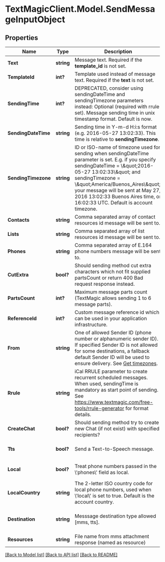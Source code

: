 # TextMagicClient.Model.SendMessageInputObject
## Properties

Name | Type | Description | Notes
------------ | ------------- | ------------- | -------------
**Text** | **string** | Message text. Required if the **template_id** is not set. | [optional] 
**TemplateId** | **int?** | Template used instead of message text. Required if the **text** is not set. | [optional] 
**SendingTime** | **int?** | DEPRECATED, consider using sendingDateTime and sendingTimezone parameters instead: Optional (required with rrule set). Message sending time in unix timestamp format. Default is now. | [optional] 
**SendingDateTime** | **string** | Sending time in Y-m-d H:i:s format (e.g. 2016-05-27 13:02:33). This time is relative to **sendingTimezone**. | [optional] 
**SendingTimezone** | **string** | ID or ISO-name of timezone used for sending when sendingDateTime parameter is set. E.g. if you specify sendingDateTime &#x3D; \\\&quot;2016-05-27 13:02:33\\\&quot; and sendingTimezone &#x3D; \\\&quot;America/Buenos_Aires\\\&quot;, your message will be sent at May 27, 2016 13:02:33 Buenos Aires time, or 16:02:33 UTC. Default is account timezone. | [optional] 
**Contacts** | **string** | Comma separated array of contact resources id message will be sent to. | [optional] 
**Lists** | **string** | Comma separated array of list resources id message will be sent to. | [optional] 
**Phones** | **string** | Comma separated array of E.164 phone numbers message will be sent to. | [optional] 
**CutExtra** | **bool?** | Should sending method cut extra characters which not fit supplied partsCount or return 400 Bad request response instead. | [optional] [default to false]
**PartsCount** | **int?** | Maximum message parts count (TextMagic allows sending 1 to 6 message parts). | [optional] 
**ReferenceId** | **int?** | Custom message reference id which can be used in your application infrastructure. | [optional] 
**From** | **string** | One of allowed Sender ID (phone number or alphanumeric sender ID). If specified Sender ID is not allowed for some destinations, a fallback default Sender ID will be used to ensure delivery. See [Get timezones](https://docs.textmagic.com/#tag/Sender-IDs). | [optional] 
**Rrule** | **string** | iCal RRULE parameter to create recurrent scheduled messages. When used, sendingTime is mandatory as start point of sending. See https://www.textmagic.com/free-tools/rrule-generator for format details. | [optional] 
**CreateChat** | **bool?** | Should sending method try to create new Chat (if not exist) with specified recipients? | [optional] [default to false]
**Tts** | **bool?** | Send a Text-to-Speech message. | [optional] [default to false]
**Local** | **bool?** | Treat phone numbers passed in the \\&#39;phones\\&#39; field as local. | [optional] [default to false]
**LocalCountry** | **string** | The 2-letter ISO country code for local phone numbers, used when \\&#39;local\\&#39; is set to true. Default is the account country. | [optional] 
**Destination** | **string** | Messsage destination type allowed [mms, tts]. | [optional] [default to "false"]
**Resources** | **string** | File name from mms attachment response (named as resource) | [optional] 

[[Back to Model list]](../README.md#documentation-for-models) [[Back to API list]](../README.md#documentation-for-api-endpoints) [[Back to README]](../README.md)

